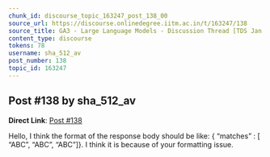 ```yaml
---
chunk_id: discourse_topic_163247_post_138_00
source_url: https://discourse.onlinedegree.iitm.ac.in/t/163247/138
source_title: GA3 - Large Language Models - Discussion Thread [TDS Jan 2025]
content_type: discourse
tokens: 78
username: sha_512_av
post_number: 138
topic_id: 163247
---
```


## Post #138 by sha_512_av

**Direct Link**: [Post #138](https://discourse.onlinedegree.iitm.ac.in/t/163247/138)

Hello, I think the format of the response body should be like: { “matches” : [ “ABC”, “ABC”, “ABC”]}. I think it is because of your formatting issue.

